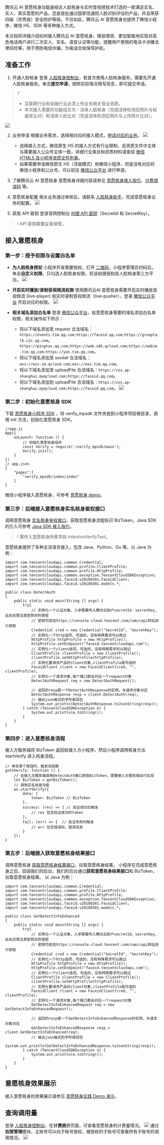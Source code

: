 腾讯云 AI 意愿核身功能是结合人脸核身与实时音视频技术打造的一款满足实名、实人、真实意愿的产品，还是首批通过国家信通院人脸识别评估的产品，并且荣获四级（优秀级）安全防护等级。不仅如此，腾讯云 AI 意愿核身也提供了微信小程序、微信 H5、SDK 等多种接入方式。

本文档将详细介绍如何接入腾讯云 AI 意愿核身，降低增效、更加智能地实现对高危电话用户进行二次实人、实名、语音认证等功能，提醒用户使用的电话卡涉嫌法律风险等，用于预防电信诈骗，为电话合规保驾护航。

## 准备工作
1. 开通人脸核身
登录 [人脸核身控制台](https://console.cloud.tencent.com/faceid/access)，若首次使用人脸核身服务，需要先开通人脸核身服务。单击**提交申请**，按照实际情况填写信息，即可提交申请。
>? 
>- 互联网行业和金融行业必须上传业务相关营业资质。
>- 本次接入需要的功能组合为：活体人脸核身（完成活体检测后照片与权威库比对）和活体人脸比对（完成活体检测后照片与上传照片比对）。 
>
![](https://qcloudimg.tencent-cloud.cn/raw/eab2cd89ff2b9c05a6fd15e3a155d84a.jpg)

2. 业务申请
根据业务需求，选择相对应的接入模式，[申请对应的业务](https://console.cloud.tencent.com/faceid/access/scene)。
![](https://qcloudimg.tencent-cloud.cn/raw/cc480f27c03a02c77670bd424fbdf94e.png)
	- 选择接入方式，微信原生 H5 的接入方式有行业限制，且资质文件中主体与需要接入公众号主体一致，详细行业类目和资质材料请查阅 [微信 HTML5 及小程序资质文件列表](https://cloud.tencent.com/document/product/1007/42684)。
	-  如果需要申请微信原生 H5（浮层模式）和微信小程序，但是没有对应的微信小程序和公众号，可以前往 [微信公众平台](https://mp.weixin.qq.com/) 进行申请。

3. 了解腾讯云 AI 意愿核身
意愿核身详细内容请参见 [意愿核身接入指引](https://cloud.tencent.com/document/product/1007/65416)、[计费错误码](https://cloud.tencent.com/document/product/1007/47912) 等。
4. 意愿核身配置
相关业务通过审核后，请联系 [人脸核身助手](https://cloud.tencent.com/document/product/1007/56130)，完成意愿核身业务的配置。
![](https://qcloudimg.tencent-cloud.cn/raw/4903a75d1536e27fe1cf43600734cdb4.png)

5. 获取 API 密钥
登录官网控制台 [创建 API 密钥](https://console.cloud.tencent.com/cam/capi)（SecretId 和 SecretKey）。
>!  API 密钥需要妥善保管。

## 接入意愿核身
### 第一步：授予权限与设置白名单
- **为人脸核身授权**
小程序开发需要授权，打开 [二维码](https://open.faceid.qq.com/view/auth.html)，小程序管理员扫码后，单击**自定义权限**，只勾选人脸核身权限，将该权限授权给人脸核身第三方平台。
![](https://qcloudimg.tencent-cloud.cn/raw/108743b1b3298b7705f6b0cf948b1966.png)

- **开启实时播放/录制音视频流权限**
使用腾讯云AI 意愿核身需要开启实时播放音视频流 (live-player) 和实时录制音视频流（live-pusher），登录 [微信公众平台](https://mp.weixin.qq.com/) 开启对应的权限。
![](https://qcloudimg.tencent-cloud.cn/raw/4f746140817846c904b55f2d7202cba6.png)

- **相关域名添加白名单**
登录 [微信公众平台](https://mp.weixin.qq.com/)，给意愿核身需要的域名添加白名单权限，相关操作如下所示：
	- 将以下域名添加至 request 合法域名： 
`https://events.tim.qq.com;https://faceid.qq.com;https://grouptalk.c2c.qq.com`。
`https://pingtas.qq.com;https://web.sdk.qcloud.com;https://webim.tim.qq.com;https://yun.tim.qq.com`。
	- 将以下域名添加至 socket 合法域名：`wss://wss.im.qcloud.com;wss://wss.tim.qq.com`。
	- 将以下域名添加至 uploadFile 合法域名：`https://cos.ap-shanghai.myqcloud.com;https://faceid.qq.com`。
	- 将以下域名添加到 uploadFile 合法域名：`https://cos.ap-shanghai.myqcloud.com;https://faceid.qq.com`。
![](https://qcloudimg.tencent-cloud.cn/raw/ce4c6c1b1eb32eaaa0377dc3b4e4964d.png)

### 第二步：初始化意愿核身 SDK
下载 [意愿核身小程序 SDK](https://faceid-verify-temp-1254418846.cos.ap-chengdu.myqcloud.com/asr/cloud-faceid-micro-asr-sdk-v1.0.2.zip) ，将 verify_mpsdk 文件夹放到小程序项目根目录，调用 init 方法，初始化意愿核身 SDK。
```
//app.js
App({
    onLaunch: function () {
        // 初始化意愿核身组件
        const Verify = require('/verify_mpsdk/main');
        Verify.init();
    }
}) 
// app.json
{
    "pages":[
        "verify_mpsdk/index/index"
    ]
}
```
微信小程序接入意愿核身，可参考 [意愿核身 demo](https://faceid-verify-temp-1254418846.cos.ap-chengdu.myqcloud.com/mp_verify_sdk_demo.zip)。

### 第三步：后端接入意愿核身实名核身鉴权接口
调用意愿核身 [实名核身鉴权接口](https://console.cloud.tencent.com/api/explorer?Product=faceid&Version=2018-03-01&Action=DetectAuth&SignVersion=)，获取意愿核身流程标识 BizToken。Java SDK 的引入可参考 [Java SDK 接入指引](https://cloud.tencent.com/document/sdk/Java?from=10680)。
>! 需传入意愿核身所需字段 IntentionVerifyText。
>
意愿核身提供了多种主流语言接入，包含 Java、Python、Go 等，以 Java 为例：
```
import com.tencentcloudapi.common.Credential;
import com.tencentcloudapi.common.profile.ClientProfile;
import com.tencentcloudapi.common.profile.HttpProfile;
import com.tencentcloudapi.common.exception.TencentCloudSDKException;
import com.tencentcloudapi.faceid.v20180301.FaceidClient;
import com.tencentcloudapi.faceid.v20180301.models.*;

public class DetectAuth
{
    public static void main(String [] args) {
        try{
            // 实例化一个认证对象，入参需要传入腾讯云账户secretId，secretKey,此处还需注意密钥对的保密
            // 密钥可前往https://console.cloud.tencent.com/cam/capi网站进行获取
            Credential cred = new Credential("SecretId", "SecretKey");
            // 实例化一个http选项，可选的，没有特殊需求可以跳过
            HttpProfile httpProfile = new HttpProfile();
            httpProfile.setEndpoint("faceid.tencentcloudapi.com");
            // 实例化一个client选项，可选的，没有特殊需求可以跳过
            ClientProfile clientProfile = new ClientProfile();
            clientProfile.setHttpProfile(httpProfile);
            // 实例化要请求产品的client对象,clientProfile是可选的
            FaceidClient client = new FaceidClient(cred, "", clientProfile);
            // 实例化一个请求对象,每个接口都会对应一个request对象
            DetectAuthRequest req = new DetectAuthRequest();
            
            // 返回的resp是一个DetectAuthResponse的实例，与请求对象对应
            DetectAuthResponse resp = client.DetectAuth(req);
            // 输出json格式的字符串回包
            System.out.println(DetectAuthResponse.toJsonString(resp));
        } catch (TencentCloudSDKException e) {
            System.out.println(e.toString());
        }
    }
}
```
### 第四步：进入意愿核身流程
接入方服务端将 BizToken 返回给接入方小程序，然后小程序调用核身方法 startVerify 进入核身流程。
```
// 单击某个按钮时，触发该函数
gotoVerify: function () {
    // 去接入方服务端调用DetectAuth接口获取BizToken，需要接入方服务端自行实现
    let BizToken = getBizToken();
    // 调用实名核身功能
    wx.startVerify({
        data: {
            token: BizToken // BizToken
        },
        success: (res) => { // 验证成功后触发
            // res 包含验证成功的token
        },
        fail: (err) => {  // 验证失败时触发
            // err 包含错误码，错误信息
        }
    });
}
```
### 第五步：后端接入获取意愿核身结果接口
调用意愿核身 [获取意愿核身结果接口](https://console.cloud.tencent.com/api/explorer?Product=faceid&Version=2018-03-01&Action=GetDetectInfoEnhanced&SignVersion=)，拉取意愿核身结果。
小程序在完成意愿核身之后，回调我们的后台，我们的后台通过**获取意愿核身结果接口**和 BizToken，拉取意愿核身结果。
以 Java 为例：
```
import com.tencentcloudapi.common.Credential;
import com.tencentcloudapi.common.profile.ClientProfile;
import com.tencentcloudapi.common.profile.HttpProfile;
import com.tencentcloudapi.common.exception.TencentCloudSDKException;
import com.tencentcloudapi.faceid.v20180301.FaceidClient;
import com.tencentcloudapi.faceid.v20180301.models.*;

public class GetDetectInfoEnhanced
{
    public static void main(String [] args) {
        try{
            // 实例化一个认证对象，入参需要传入腾讯云账户secretId，secretKey,此处还需注意密钥对的保密
            // 密钥可前往https://console.cloud.tencent.com/cam/capi网站进行获取
            Credential cred = new Credential("SecretId", "SecretKey");
            // 实例化一个http选项，可选的，没有特殊需求可以跳过
            HttpProfile httpProfile = new HttpProfile();
            httpProfile.setEndpoint("faceid.tencentcloudapi.com");
            // 实例化一个client选项，可选的，没有特殊需求可以跳过
            ClientProfile clientProfile = new ClientProfile();
            clientProfile.setHttpProfile(httpProfile);
            // 实例化要请求产品的client对象,clientProfile是可选的
            FaceidClient client = new FaceidClient(cred, "", clientProfile);
            // 实例化一个请求对象,每个接口都会对应一个request对象
            GetDetectInfoEnhancedRequest req = new GetDetectInfoEnhancedRequest();
            
            // 返回的resp是一个GetDetectInfoEnhancedResponse的实例，与请求对象对应
            GetDetectInfoEnhancedResponse resp = client.GetDetectInfoEnhanced(req);
            // 输出json格式的字符串回包
            System.out.println(GetDetectInfoEnhancedResponse.toJsonString(resp));
        } catch (TencentCloudSDKException e) {
            System.out.println(e.toString());
        }
    }
}
```
## 意愿核身效果展示
接入意愿核身的效果展示请参见 [意愿核身实践 Demo 演示](https://cloud.tencent.com/developer/video/31897)。



## 查询调用量
登录 [人脸核身控制台](https://console.cloud.tencent.com/faceid/access)，在**计费统计**页面，可查看意愿核身的计费量情况。
![](https://qcloudimg.tencent-cloud.cn/raw/566f01a9eb12a96540f725f6cd3a38a6.png)
通过**权限管理**模块，主账号可以向子账号授权，被授权的子账号可查看所有子账号的调用情况。
![](https://qcloudimg.tencent-cloud.cn/raw/bcc09a47997c7cec040f3757b91b55f8.png)
